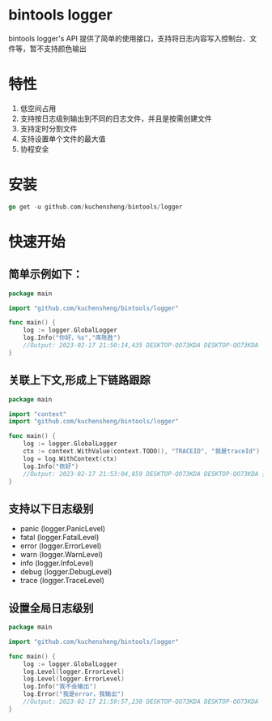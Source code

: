 # bintools logger

bintools logger's API 提供了简单的使用接口，支持将日志内容写入控制台、文件等，暂不支持颜色输出

# 特性
1. 低空间占用
2. 支持按日志级别输出到不同的日志文件，并且是按需创建文件 
3. 支持定时分割文件 
4. 支持设置单个文件的最大值 
5. 协程安全

# 安装
```go
go get -u github.com/kuchensheng/bintools/logger
```
# 快速开始
## 简单示例如下：

```go
package main

import "github.com/kuchensheng/bintools/logger"

func main() {
	log := logger.GlobalLogger
	log.Info("你好，%s","库陈胜")
	//Output: 2023-02-17 21:50:14,435 DESKTOP-QO73KDA DESKTOP-QO73KDA  [INFO]  F:/Go_workspace /bintools/logger/options_test.go:57  你好,库陈胜
}
```

## 关联上下文,形成上下链路跟踪
```go
package main

import "context"
import "github.com/kuchensheng/bintools/logger"

func main() {
	log := logger.GlobalLogger
	ctx := context.WithValue(context.TODO(), "TRACEID", "我是traceId")
	log = log.WithContext(ctx)
	log.Info("侬好")
	//Output: 2023-02-17 21:53:04,859 DESKTOP-QO73KDA DESKTOP-QO73KDA 我是traceId [INFO]  F:/Go_workspace/go1.18beta2/src/testing/testing.go:1440  侬好
}
```

## 支持以下日志级别
+ panic (logger.PanicLevel)
+ fatal (logger.FatalLevel)
+ error (logger.ErrorLevel)
+ warn (logger.WarnLevel)
+ info (logger.InfoLevel)
+ debug (logger.DebugLevel)
+ trace (logger.TraceLevel)

## 设置全局日志级别
```go
package main

import "github.com/kuchensheng/bintools/logger"

func main() {
	log := logger.GlobalLogger
	log.Level(logger.ErrorLevel)
	log.Level(logger.ErrorLevel)
	log.Info("我不会输出")
	log.Error("我是error，我输出")
	//Output: 2023-02-17 21:59:57,238 DESKTOP-QO73KDA DESKTOP-QO73KDA  [ERROR]  F:/Go_workspace/go1.18beta2/src/testing/testing.go:1440  我是error，我输出
}
```
